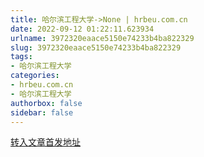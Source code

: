 ```yaml
---
title: 哈尔滨工程大学->None | hrbeu.com.cn
date: 2022-09-12 01:22:11.623934
urlname: 3972320eaace5150e74233b4ba822329
slug: 3972320eaace5150e74233b4ba822329
tags: 
- 哈尔滨工程大学
categories:
- hrbeu.com.cn
- 哈尔滨工程大学
authorbox: false
sidebar: false
---
```





[转入文章首发地址](https://h.xinhuaxmt.com/vh512/share/11107575?d=1348bee&channel=weixin)